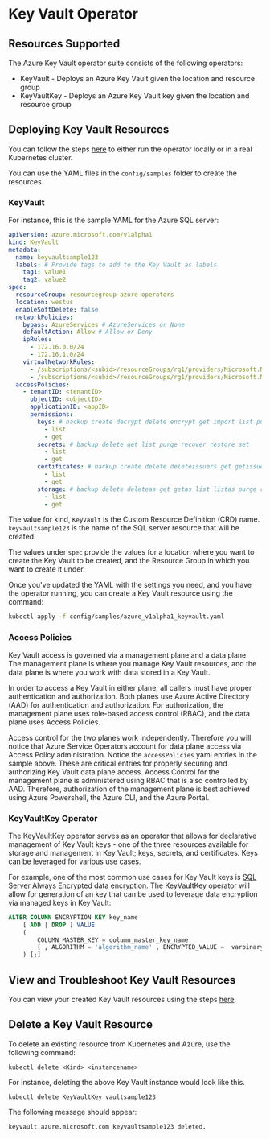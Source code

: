 # Key Vault Operator

## Resources Supported

The Azure Key Vault operator suite consists of the following operators:

-  KeyVault - Deploys an Azure Key Vault given the location and resource group
-  KeyVaultKey - Deploys an Azure Key Vault key given the location and resource group

## Deploying Key Vault Resources

You can follow the steps [here](/docs/development.md) to either run the operator locally or in a real Kubernetes cluster.

You can use the YAML files in the `config/samples` folder to create the resources.

### KeyVault

For instance, this is the sample YAML for the Azure SQL server:

```yaml
apiVersion: azure.microsoft.com/v1alpha1
kind: KeyVault
metadata:
  name: keyvaultsample123
  labels: # Provide tags to add to the Key Vault as labels
    tag1: value1
    tag2: value2
spec:
  resourceGroup: resourcegroup-azure-operators
  location: westus
  enableSoftDelete: false
  networkPolicies: 
    bypass: AzureServices # AzureServices or None
    defaultAction: Allow # Allow or Deny
    ipRules: 
      - 172.16.0.0/24
      - 172.16.1.0/24
    virtualNetworkRules:
      - /subscriptions/<subid>/resourceGroups/rg1/providers/Microsoft.Network/virtualNetworks/test-vnet/subnets/subnet1
      - /subscriptions/<subid>/resourceGroups/rg1/providers/Microsoft.Network/virtualNetworks/test-vnet/subnets/subnet2
  accessPolicies:
    - tenantID: <tenantID>
      objectID: <objectID>
      applicationID: <appID>
      permissions:
        keys: # backup create decrypt delete encrypt get import list purge record restore sign unwrapKey update verify wrapKey
          - list
          - get
        secrets: # backup delete get list purge recover restore set
          - list
          - get 
        certificates: # backup create delete deleteissuers get getissuers import list listissuers managecontacts manageissuers purge recover restore setissuers update 
          - list
          - get
        storage: # backup delete deleteas get getas list listas purge recovver regenratekey restore set setas update
          - list
          - get
  ```

The value for kind, `KeyVault` is the Custom Resource Definition (CRD) name.
`keyvaultsample123` is the name of the SQL server resource that will be created.

The values under `spec` provide the values for a location where you want to create the Key Vault to be created, and the Resource Group in which you want to create it under.

Once you've updated the YAML with the settings you need, and you have the operator running, you can create a Key Vault resource using the command:

```bash
kubectl apply -f config/samples/azure_v1alpha1_keyvault.yaml
```

### Access Policies

Key Vault access is governed via a management plane and a data plane.  The management plane is where you manage Key Vault resources, and the data plane is where you work with data stored in a Key Vault.  

In order to access a Key Vault in either plane, all callers must have proper authentication and authorization.  Both planes use Azure Active Directory (AAD) for authentication and authorization.  For authorization, the management plane uses role-based access control (RBAC), and the data plane uses Access Policies.

Access control for the two planes work independently.  Therefore you will notice that Azure Service Operators account for data plane access via Access Policy administration.  Notice the `accessPolicies` yaml entries in the sample above.  These are critical entries for properly securing and authorizing Key Vault data plane access.  Access Control for the management plane is administered using RBAC that is also controlled by AAD.  Therefore, authorization of the management plane is best achieved using Azure Powershell, the Azure CLI, and the Azure Portal.

### KeyVaultKey Operator

The KeyVaultKey operator serves as an operator that allows for declarative management of Key Vault keys - one of the three resources available for storage and management in Key Vault; keys, secrets, and certificates.  Keys can be leveraged for various use cases.

For example, one of the most common use cases for Key Vault keys is [SQL Server Always Encrypted](https://docs.microsoft.com/sql/relational-databases/security/encryption/always-encrypted-database-engine) data encryption.  The KeyVaultKey operator will allow for generation of an key that can be used to leverage data encryption via managed keys in Key Vault:

```sql
ALTER COLUMN ENCRYPTION KEY key_name
    [ ADD | DROP ] VALUE
    (
        COLUMN_MASTER_KEY = column_master_key_name
        [ , ALGORITHM = 'algorithm_name' , ENCRYPTED_VALUE =  varbinary_literal ]
    ) [;]
```

## View and Troubleshoot Key Vault Resources

You can view your created Key Vault resources using the steps [here](viewresources.md).

## Delete a Key Vault Resource

To delete an existing resource from Kubernetes and Azure, use the following command:

```shell
kubectl delete <Kind> <instancename>
```

For instance, deleting the above Key Vault instance would look like this.

```shell
kubectl delete KeyVaultKey vaultsample123
```

The following message should appear:

`keyvault.azure.microsoft.com keyvaultsample123 deleted.`